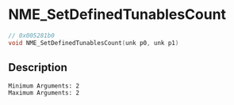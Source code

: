# NME_SetDefinedTunablesCount
```c
// 0x005281b0
void NME_SetDefinedTunablesCount(unk p0, unk p1)
```
## Description
```
Minimum Arguments: 2
Maximum Arguments: 2
```
